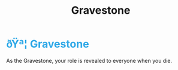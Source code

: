 ﻿---
lang: en-US
title: Gravestone
prev: Ghoul
next: OIIAI
---
# <font color=#2ea8e7>ðŸª¦ <b>Gravestone</b></font> <Badge text="Mixed" type="tip" vertical="middle"/>

As the Gravestone, your role is revealed to everyone when you die.